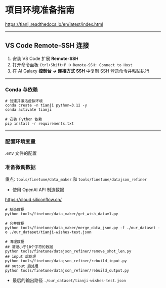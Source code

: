 # 项目环境准备指南

<https://tianji.readthedocs.io/en/latest/index.html>

---

## VS Code Remote-SSH 连接

1. 安装 VS Code 扩展 **Remote-SSH**  
2. 打开命令面板 `Ctrl+Shift+P` → `Remote-SSH: Connect to Host`  
3. 在 AI Galaxy **控制台 → 连接方式 SSH** 中复制 SSH 登录命令并粘贴执行

---

### Conda 与依赖

```shell
# 创建并激活虚拟环境
conda create -n tianji python=3.12 -y
conda activate tianji

# 安装 Python 依赖
pip install -r requirements.txt
```

---

### 配置环境变量

.env 文件的配置

### 准备微调数据

重点: `tools/finetune/data_maker` 和 `tools/finetune/datajson_refiner`

- 使用 OpenAI API 制造数据

<https://cloud.siliconflow.cn/>

```shell
# 制造数据
python tools/finetune/data_maker/get_wish_datav1.py

# 合并数据
python tools/finetune/data_maker/merge_data_json.py -f ./our_dataset -o ./our_dataset/tianji-wishes-test.json

# 清理数据
## 清理小于10个字符的数据
python tools/finetune/datajson_refiner/remove_shot_len.py
## input 后处理
python tools/finetune/datajson_refiner/rebuild_input.py
## output 后处理
python tools/finetune/datajson_refiner/rebuild_output.py
```

- 最后的输出路径 `./our_dataset/tianji-wishes-test.json`
